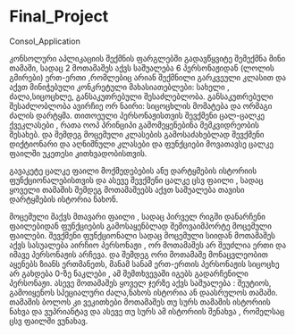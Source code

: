 # Final_Project
Consol_Application



კონსოლური აპლიკაციის შექმნის ფარგლებში გადავწყვიტე შემექმნა მინი თამაში, სადაც 2 მოთამაშეს აქვს საშუალება 6 პერსონაჟიდან (ლოლის გმირები) ერთ-ერთი ,რომლებიც არიან შექმნილი გარკვეული კლასით და აქვთ მინიჭებული კონკრეტული მახასიათებლები: სახელი , ძალა,სიცოცხლე, განსაკუთრებული შესაძლებლობა. განსაკუთრებული შესაძლობლობა ავირჩიე ორ ნაირი: სიცოცხლის მომატება და ორმაგი ძალის დარტყმა. თითოეული პერსონაჟისთვის შევქმენი ცალ-ცალკე ქვეკლასები , რათა ოოპ პრინციპი გამომეყენებინა მემკვიდრეობის შესახებ. და შემდეგ მოცემული კლასების გამოსაძახებლად შევქმენი დიქტიონარი და აღნიშნული კლასები და ფუნქციები მოვათავსე ცალკე ფაილში უკეთესი კითხვადობისთვის. 


გავაკეტე ცალკე ფაილი მოქმედებების ანუ დარტყმების ისტორიის ფუნქციონალებისთვის და ასევე შევქმენი ცალკე ცსვ ფაილი , სადაც ყოველი თამაშის შემდეგ მოთამაშეებს აქვთ საშუალება თავისი დარტყმების ისტორია ნახონ. 

მოცემული მაქვს მთავარი ფაილი , სადაც პირველ რიგში დანარჩენი ფაილებიდან ფუნქციების გამოსაყენბლად შემოვაიმპორტე მოცემული ფაილები. შევქმენი ფუნქციონალი სადაც მოცემული სიიდან მოთამაშეს აქვს სასუალება აირჩიო პერსონაჟი , ორ მოთამაშეს არ შეუძლია ერთი და იმავე პერსონაჟის არჩევა. და შემდეგ ორი მოთამაშე მონაცვლეობით აყენებს ზიანს ერთმანეთს, მანამ სანამ ერთ-ერთის პერსონაჟის სიცოცხე არ გახდება 0-ზე ნაკლები , ამ შემთხვევაში იგებს გადარჩენილი პერსონაჟი. ასევე მოთამაშეს ყოველ ჯერზე აქვს საშუალება : შეუტიოს, გამოიყენოს სპეციალური ძალა,ნახოს ისტორია ან დაასრულოს თამაში. თამაშის ბოლოს კი ვეკითხები მოთამაშეს თუ სურს თამაშის ისტორიის ნახვა და ვუპრიანტავ და ასევე თუ სურს ამ ისტორიის შენახვა , რომელსაც ცსვ ფაილში ვუნახავ. 